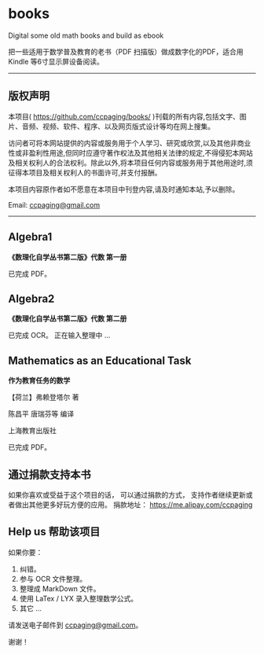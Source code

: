 books
=====

Digital some old math books and build as ebook

把一些适用于数学普及教育的老书（PDF 扫描版）做成数字化的PDF，适合用 Kindle 等6寸显示屏设备阅读。

----

版权声明
----
本项目( <https://github.com/ccpaging/books/> )刊载的所有内容,包括文字、图片、音频、视频、软件、程序、以及网页版式设计等均在网上搜集。

访问者可将本网站提供的内容或服务用于个人学习、研究或欣赏,以及其他非商业性或非盈利性用途,但同时应遵守著作权法及其他相关法律的规定,不得侵犯本网站及相关权利人的合法权利。除此以外,将本项目任何内容或服务用于其他用途时,须征得本项目及相关权利人的书面许可,并支付报酬。

本项目内容原作者如不愿意在本项目中刊登内容,请及时通知本站,予以删除。

Email: <ccpaging@gmail.com>

----

Algebra1
----
**《数理化自学丛书第二版》代数 第一册**

已完成 PDF。

Algebra2
----
**《数理化自学丛书第二版》代数 第二册**

已完成 OCR。
正在输入整理中 ...

Mathematics as an Educational Task
----
**作为教育任务的数学**

【荷兰】弗赖登塔尔 著

陈昌平 唐瑞芬等 编译

上海教育出版社

已完成 PDF。

通过捐款支持本书
----
如果你喜欢或受益于这个项目的话， 可以通过捐款的方式， 支持作者继续更新或者做出其他更多好玩方便的应用。 
捐款地址： https://me.alipay.com/ccpaging

Help us 帮助该项目
----
如果你要：
1. 纠错。
2. 参与 OCR 文件整理。
3. 整理成 MarkDown 文件。
4. 使用 LaTex / LYX 录入整理数学公式。
5. 其它 ...

请发送电子邮件到 <ccpaging@gmail.com>。

谢谢！

